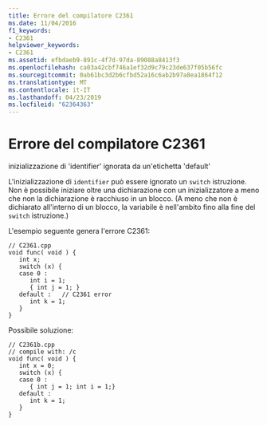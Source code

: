 ```yaml
---
title: Errore del compilatore C2361
ms.date: 11/04/2016
f1_keywords:
- C2361
helpviewer_keywords:
- C2361
ms.assetid: efbdaeb9-891c-4f7d-97da-89088a8413f3
ms.openlocfilehash: ca03a42cbf746a1ef32d9c79c23de637f05b56fc
ms.sourcegitcommit: 0ab61bc3d2b6cfbd52a16c6ab2b97a8ea1864f12
ms.translationtype: MT
ms.contentlocale: it-IT
ms.lasthandoff: 04/23/2019
ms.locfileid: "62364363"
---
```

# <a name="compiler-error-c2361"></a>Errore del compilatore C2361

inizializzazione di 'identifier' ignorata da un'etichetta 'default'

L'inizializzazione di `identifier` può essere ignorato un `switch` istruzione. Non è possibile iniziare oltre una dichiarazione con un inizializzatore a meno che non la dichiarazione è racchiuso in un blocco. (A meno che non è dichiarato all'interno di un blocco, la variabile è nell'ambito fino alla fine del `switch` istruzione.)

L'esempio seguente genera l'errore C2361:

```
// C2361.cpp
void func( void ) {
   int x;
   switch (x) {
   case 0 :
      int i = 1;
      { int j = 1; }
   default :   // C2361 error
      int k = 1;
   }
}
```

Possibile soluzione:

```
// C2361b.cpp
// compile with: /c
void func( void ) {
   int x = 0;
   switch (x) {
   case 0 :
      { int j = 1; int i = 1;}
   default :
      int k = 1;
   }
}
```